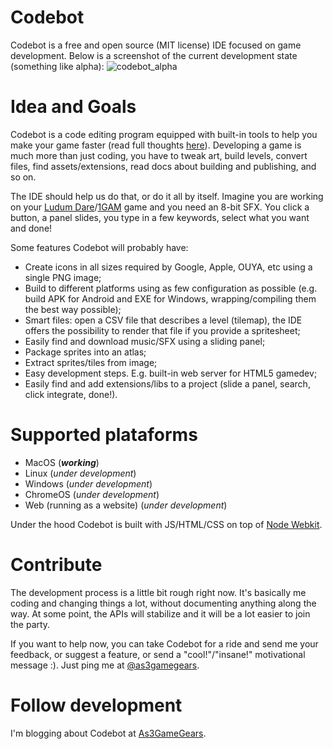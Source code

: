 Codebot
=======

Codebot is a free and open source (MIT license) IDE focused on game development. Below is a screenshot of the current development state (something like alpha):
![codebot_alpha](https://cloud.githubusercontent.com/assets/512405/2724450/81b3f7ea-c5a1-11e3-8c48-39b87cd86ade.png)

Idea and Goals
=======

Codebot is a code editing program equipped with built-in tools to help you make your game faster (read full thoughts [here](http://www.as3gamegears.com/blog/codebot-an-ide-focused-on-gamedev/)). Developing a game is much more than just coding, you have to tweak art, build levels, convert files, find assets/extensions, read docs about building and publishing, and so on.

The IDE should help us do that, or do it all by itself. Imagine you are working on your [Ludum Dare](http://www.ludumdare.com/)/[1GAM](http://onegameamonth.com) game and you need an 8-bit SFX. You click a button, a panel slides, you type in a few keywords, select what you want and done!

Some features Codebot will probably have:

* Create icons in all sizes required by Google, Apple, OUYA, etc using a single PNG image;
* Build to different platforms using as few configuration as possible (e.g. build APK for Android and EXE for Windows, wrapping/compiling them the best way possible);
* Smart files: open a CSV file that describes a level (tilemap), the IDE offers the possibility to render that file if you provide a spritesheet;
* Easily find and download music/SFX using a sliding panel;
* Package sprites into an atlas;
* Extract sprites/tiles from image;
* Easy development steps. E.g. built-in web server for HTML5 gamedev;
* Easily find and add extensions/libs to a project (slide a panel, search, click integrate, done!).


Supported plataforms
=======

* MacOS (***working***)
* Linux (*under development*)
* Windows (*under development*)
* ChromeOS (*under development*)
* Web (running as a website) (*under development*)

Under the hood Codebot is built with JS/HTML/CSS on top of [Node Webkit](https://github.com/rogerwang/node-webkit).

Contribute
=======

The development process is a little bit rough right now. It's basically me coding and changing things a lot, without documenting anything along the way. At some point, the APIs will stabilize and it will be a lot easier to join the party.

If you want to help now, you can take Codebot for a ride and send me your feedback, or suggest a feature, or send a "cool!"/"insane!" motivational message :). Just ping me at [@as3gamegears](http://twitter.com/as3gamegears).

Follow development
=======

I'm blogging about Codebot at [As3GameGears](http://www.as3gamegears.com/tag/codebot/).

